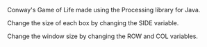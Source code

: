 Conway's Game of Life made using the Processing library for Java. 

Change the size of each box by changing the SIDE variable.

Change the window size by changing the ROW and COL variables.
